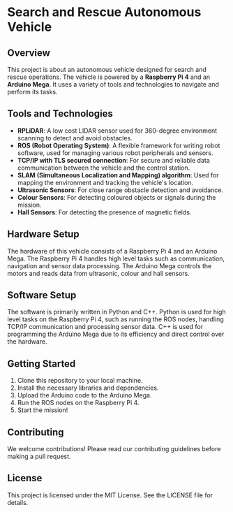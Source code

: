# Search and Rescue Autonomous Vehicle

## Overview
This project is about an autonomous vehicle designed for search and rescue operations. The vehicle is powered by a **Raspberry Pi 4** and an **Arduino Mega**. It uses a variety of tools and technologies to navigate and perform its tasks.

## Tools and Technologies
- **RPLiDAR**: A low cost LIDAR sensor used for 360-degree environment scanning to detect and avoid obstacles.
- **ROS (Robot Operating System)**: A flexible framework for writing robot software, used for managing various robot peripherals and sensors.
- **TCP/IP with TLS secured connection**: For secure and reliable data communication between the vehicle and the control station.
- **SLAM (Simultaneous Localization and Mapping) algorithm**: Used for mapping the environment and tracking the vehicle's location.
- **Ultrasonic Sensors**: For close range obstacle detection and avoidance.
- **Colour Sensors**: For detecting coloured objects or signals during the mission.
- **Hall Sensors**: For detecting the presence of magnetic fields.

## Hardware Setup
The hardware of this vehicle consists of a Raspberry Pi 4 and an Arduino Mega. The Raspberry Pi 4 handles high level tasks such as communication, navigation and sensor data processing. The Arduino Mega controls the motors and reads data from ultrasonic, colour and hall sensors.

## Software Setup
The software is primarily written in Python and C++. Python is used for high level tasks on the Raspberry Pi 4, such as running the ROS nodes, handling TCP/IP communication and processing sensor data. C++ is used for programming the Arduino Mega due to its efficiency and direct control over the hardware.

## Getting Started
1. Clone this repository to your local machine.
2. Install the necessary libraries and dependencies.
3. Upload the Arduino code to the Arduino Mega.
4. Run the ROS nodes on the Raspberry Pi 4.
5. Start the mission!

## Contributing
We welcome contributions! Please read our contributing guidelines before making a pull request.

## License
This project is licensed under the MIT License. See the LICENSE file for details.
